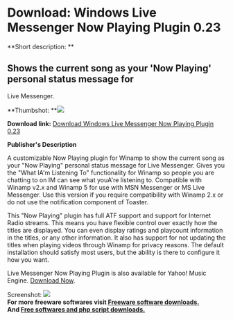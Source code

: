 # Download: Windows Live Messenger Now Playing Plugin 0.23

**Short description: **

## Shows the current song as your 'Now Playing' personal status message for
Live Messenger.

  
**Thumbshot: **![](http://www.freewarefiles.com/screenshot/genmsn_md.gif)   
  
**Download link:** [Download Windows Live Messenger Now Playing Plugin 0.23](http://freesoftwares.boysofts.com/Windows-Live-Messenger-Now-Playing-Plugin_program_23516.html)  
  

**Publisher's Description**  
  

A customizable Now Playing plugin for Winamp to show the current song as your
"Now Playing" personal status message for Live Messenger. Gives you the "What
IA'm Listening To" functionality for Winamp so people you are chatting to on
IM can see what youA're listening to. Compatible with Winamp v2.x and Winamp 5
for use with MSN Messenger or MS Live Messenger. Use this version if you
require compatibility with Winamp 2.x or do not use the notification component
of Toaster.

This "Now Playing" plugin has full ATF support and support for Internet Radio
streams. This means you have flexible control over exactly how the titles are
displayed. You can even display ratings and playcount information in the
titles, or any other information. It also has support for not updating the
titles when playing videos through Winamp for privacy reasons. The default
installation should satisfy most users, but the ability is there to configure
it how you want.

Live Messenger Now Playing Plugin is also available for Yahoo! Music Engine.
[Download Now](http://206.217.205.73/~dlfreeht/files/ymsnmsgr.exe).

  
  
Screenshot: ![](http://www.freewarefiles.com/screenshot/genmsn.gif)  
**For more freeware softwares visit [Freeware software downloads.](http://freesoftwares.boysofts.com/)**   
**And [Free softwares and php script downloads.](http://www.boysofts.com/)**

